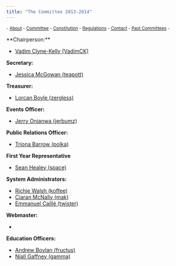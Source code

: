 ```yaml
---
title: "The Committee 2013-2014"
---
```


 <sub> - [About](../../) - [Committee](../../committee) - [Constitution](../../constitution) - [Regulations](../../regulations) - [Contact](../../contact) - [Past Committees](../../past-committees) -</sub>
<div>**Chairperson:**</div>

*   [Vadim Clyne-Kelly (VadimCK)](../../about/contact/vadimck)

**Secretary:**

*   [Jessica McGowan (teapott)](../../about/teapott)

**Treasurer:**

*   [Lorcan Boyle (zergless)](../../about/zergless)

**Events Officer:**

*   [Jerry Onianwa  (jerbumz)](../../about/contact/jerbumz)

**Public Relations Officer:**

*   [Tríona Barrow (polka)](../../about/contact/polka)

**First Year Representative**

*   [Sean Healey (space)](../../about/contact/space)

**System Administrators:**

*   [Richie Walsh (koffee)](../../about/contact/koffee)
*   [Ciaran McNally (mak)](../../about/contact/mak)
*   [Emmanuel Caillé (twister)](../../about/contact/twister)

**Webmaster:**

*   

**Education Officers:**

*   [Andrew Boylan (fructus)](../../about/contact/fructus)
*   [Niall Gaffney (gamma)](../../about/contact/gamma)

